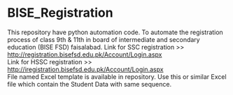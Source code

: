 # BISE_Registration
This repository have python automation code. To automate the registration process of class 9th &amp; 11th in board of intermediate and secondary education (BISE FSD) faisalabad.
 Link for SSC registration >> http://registration.bisefsd.edu.pk/Account/Login.aspx   
 Link for HSSC registration >> http://iregistration.bisefsd.edu.pk/Account/Login.aspx  
 File named Excel template is available in repository. Use this or similar Excel file which contain the Student Data with same sequence.  
